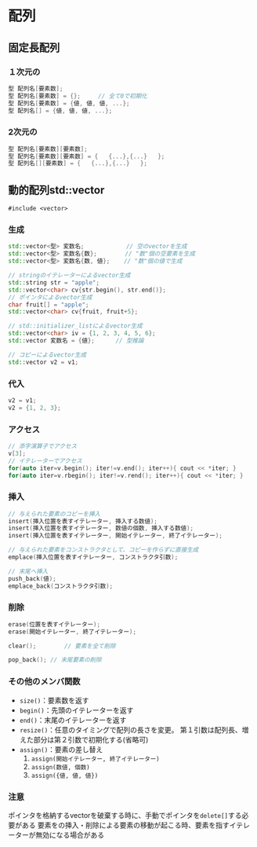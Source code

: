 # 配列

## 固定長配列

### １次元の

```c++
型 配列名[要素数];
型 配列名[要素数] = {};     // 全て0で初期化
型 配列名[要素数] = {値, 値, 値, ...};
型 配列名[] = {値, 値, 値, ...};
```

### 2次元の

```c++
型 配列名[要素数][要素数];
型 配列名[要素数][要素数] = {   {...},{...}   };
型 配列名[][要素数] = {   {...},{...}   };
```

## 動的配列std::vector

`#include <vector>`

### 生成

```c++
std::vector<型> 変数名;            // 空のvectorを生成
std::vector<型> 変数名{数};        // "数"個の空要素を生成
std::vector<型> 変数名{数, 値};    // "数"個の値で生成

// stringのイテレーターによるvector生成
std::string str = "apple";
std::vector<char> cv{str.begin(), str.end()};
// ポインタによるvector生成
char fruit[] = "apple";
std::vector<char> cv{fruit, fruit+5};

// std::initializer_listによるvector生成
std::vector<char> iv = {1, 2, 3, 4, 5, 6};
std::vector 変数名 = {値};      // 型推論

// コピーによるvector生成
std::vector v2 = v1;
```

### 代入

```c++
v2 = v1;
v2 = {1, 2, 3};
```

### アクセス

```c++
// 添字演算子でアクセス
v[3];
// イテレーターでアクセス
for(auto iter=v.begin(); iter!=v.end(); iter++){ cout << *iter; }
for(auto iter=v.rbegin(); iter!=v.rend(); iter++){ cout << *iter; }     // 逆順
```

### 挿入

```c++
// 与えられた要素のコピーを挿入
insert(挿入位置を表すイテレーター, 挿入する数値);
insert(挿入位置を表すイテレーター, 数値の個数, 挿入する数値);
insert(挿入位置を表すイテレーター, 開始イテレーター, 終了イテレーター);

// 与えられた要素をコンストラクタとして、コピーを作らずに直接生成
emplace(挿入位置を表すイテレーター, コンストラクタ引数);

// 末尾へ挿入
push_back(値);
emplace_back(コンストラクタ引数);
```

### 削除

```c++
erase(位置を表すイテレーター);
erase(開始イテレーター, 終了イテレーター);

clear();        // 要素を全て削除

pop_back(); // 末尾要素の削除
```

### その他のメンバ関数

* `size()`：要素数を返す
* `begin()`：先頭のイテレーターを返す
* `end()`：末尾のイテレーターを返す
* `resize()`：任意のタイミングで配列の長さを変更。
    第１引数は配列長、増えた部分は第２引数で初期化する(省略可)
* `assign()`：要素の差し替え
   1. `assign(開始イテレーター, 終了イテレーター)`
   2. `assign(数値, 個数)`
   3. `assign({値, 値, 値})`

### 注意

ポインタを格納するvectorを破棄する時に、手動でポインタを`delete[]`する必要がある
要素をの挿入・削除による要素の移動が起こる時、要素を指すイテレーターが無効になる場合がある
